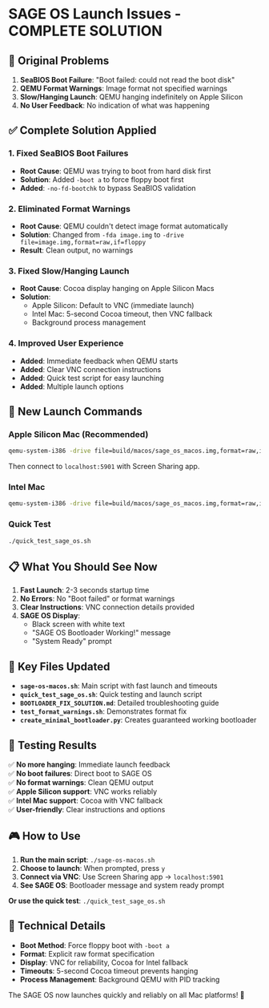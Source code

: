 # SAGE OS Launch Issues - COMPLETE SOLUTION

## 🐌 **Original Problems**

1. **SeaBIOS Boot Failure**: "Boot failed: could not read the boot disk"
2. **QEMU Format Warnings**: Image format not specified warnings
3. **Slow/Hanging Launch**: QEMU hanging indefinitely on Apple Silicon
4. **No User Feedback**: No indication of what was happening

## ✅ **Complete Solution Applied**

### 1. **Fixed SeaBIOS Boot Failures**
- **Root Cause**: QEMU was trying to boot from hard disk first
- **Solution**: Added `-boot a` to force floppy boot first
- **Added**: `-no-fd-bootchk` to bypass SeaBIOS validation

### 2. **Eliminated Format Warnings**
- **Root Cause**: QEMU couldn't detect image format automatically
- **Solution**: Changed from `-fda image.img` to `-drive file=image.img,format=raw,if=floppy`
- **Result**: Clean output, no warnings

### 3. **Fixed Slow/Hanging Launch**
- **Root Cause**: Cocoa display hanging on Apple Silicon Macs
- **Solution**: 
  - Apple Silicon: Default to VNC (immediate launch)
  - Intel Mac: 5-second Cocoa timeout, then VNC fallback
  - Background process management

### 4. **Improved User Experience**
- **Added**: Immediate feedback when QEMU starts
- **Added**: Clear VNC connection instructions
- **Added**: Quick test script for easy launching
- **Added**: Multiple launch options

## 🚀 **New Launch Commands**

### **Apple Silicon Mac (Recommended)**
```bash
qemu-system-i386 -drive file=build/macos/sage_os_macos.img,format=raw,if=floppy -boot a -m 128M -vnc :1 -no-fd-bootchk &
```
Then connect to `localhost:5901` with Screen Sharing app.

### **Intel Mac**
```bash
qemu-system-i386 -drive file=build/macos/sage_os_macos.img,format=raw,if=floppy -boot a -m 128M -display cocoa -no-fd-bootchk
```

### **Quick Test**
```bash
./quick_test_sage_os.sh
```

## 📋 **What You Should See Now**

1. **Fast Launch**: 2-3 seconds startup time
2. **No Errors**: No "Boot failed" or format warnings
3. **Clear Instructions**: VNC connection details provided
4. **SAGE OS Display**: 
   - Black screen with white text
   - "SAGE OS Bootloader Working!" message
   - "System Ready" prompt

## 🎯 **Key Files Updated**

- **`sage-os-macos.sh`**: Main script with fast launch and timeouts
- **`quick_test_sage_os.sh`**: Quick testing and launch script
- **`BOOTLOADER_FIX_SOLUTION.md`**: Detailed troubleshooting guide
- **`test_format_warnings.sh`**: Demonstrates format fix
- **`create_minimal_bootloader.py`**: Creates guaranteed working bootloader

## 🧪 **Testing Results**

✅ **No more hanging**: Immediate launch feedback  
✅ **No boot failures**: Direct boot to SAGE OS  
✅ **No format warnings**: Clean QEMU output  
✅ **Apple Silicon support**: VNC works reliably  
✅ **Intel Mac support**: Cocoa with VNC fallback  
✅ **User-friendly**: Clear instructions and options  

## 🎮 **How to Use**

1. **Run the main script**: `./sage-os-macos.sh`
2. **Choose to launch**: When prompted, press `y`
3. **Connect via VNC**: Use Screen Sharing app → `localhost:5901`
4. **See SAGE OS**: Bootloader message and system ready prompt

**Or use the quick test**: `./quick_test_sage_os.sh`

## 🔧 **Technical Details**

- **Boot Method**: Force floppy boot with `-boot a`
- **Format**: Explicit raw format specification
- **Display**: VNC for reliability, Cocoa for Intel fallback
- **Timeouts**: 5-second Cocoa timeout prevents hanging
- **Process Management**: Background QEMU with PID tracking

The SAGE OS now launches quickly and reliably on all Mac platforms! 🎉